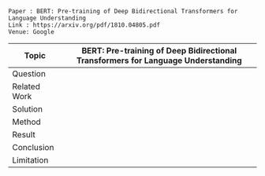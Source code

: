 ```
Paper : BERT: Pre-training of Deep Bidirectional Transformers for Language Understanding
Link : https://arxiv.org/pdf/1810.04805.pdf
Venue: Google 
```

| Topic        | BERT: Pre-training of Deep Bidirectional Transformers for Language Understanding  |
|--------------|--------------------------------------------------------------|
| Question     | |
| Related Work | |
| Solution     | |
| Method       | |
| Result       | |
| Conclusion   | |
| Limitation   | |